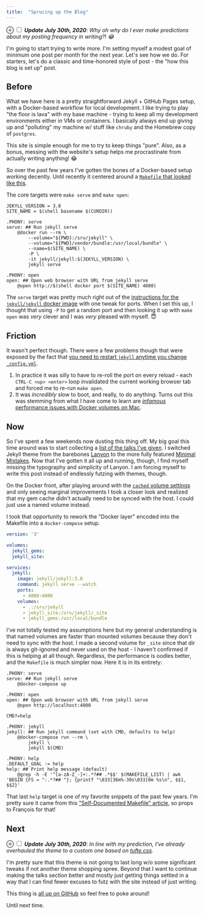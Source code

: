 ```yaml
---
title:  "Sprucing up the Blog"
---
```


<label for="mn-update-prediction" class="margin-toggle">&#8853;</label>
<input type="checkbox" id="mn-update-prediction" class="margin-toggle"/>
<span class="marginnote">
_**Update July 30th, 2020**:
  Why oh why do I ever make predictions about my posting frequency in writing?! :joy:_
</span>


I'm going to start trying to write more. I'm setting myself a modest goal of
minimum one post per month for the next year. Let's see how we do. For
starters, let's do a classic and time-honored style of post - the "how this
blog is set up" post.

## Before

What we have here is a pretty straightforward Jekyll + GitHub Pages setup, with
a Docker-based workflow for local development. I like trying to play "the floor
is lava" with my base machine - trying to keep all my development environments
either in VMs or containers. I basically always end up giving up and
"polluting" my machine w/ stuff like `chruby` and the Homebrew copy of
`postgres`.

This site is simple enough for me to try to keep things "pure". Also, as a
bonus, messing with the website's setup helps me procrastinate from actually
writing anything! :joy:

So over the past few years I've gotten the bones of a Docker-based setup working
decently. Until recently it centered around a [`Makefile` that looked like
this](https://github.com/phinze/phinze.github.io/blob/240120aa9d71477275513ffcbd4b52f7a02953ea/Makefile).

The core targets were `make serve` and `make open`:

```make
JEKYLL_VERSION = 3.8
SITE_NAME = $(shell basename $(CURDIR))

.PHONY: serve
serve: ## Run jekyll serve
	@docker run --rm \
		--volume="${PWD}:/srv/jekyll" \
		--volume="${PWD}/vendor/bundle:/usr/local/bundle" \
		--name=$(SITE_NAME) \
		-P \
		-it jekyll/jekyll:$(JEKYLL_VERSION) \
		jekyll serve

.PHONY: open
open: ## Open web browser with URL from jekyll serve
	@open http://$(shell docker port $(SITE_NAME) 4000)
```

The `serve` target was pretty much right out of the [instructions for the
`jekyll/jekyll` docker
image](https://github.com/envygeeks/jekyll-docker#caching) with one tweak for
ports.
When I set this up, I thought that using `-P` to get a random port and then
looking it up with `make open` was _very_ clever and I was _very_ pleased with
myself. :innocent:

## Friction

It wasn't perfect though. There were a few problems though that were exposed by
the fact that [you need to restart `jekyll` anytime you change
`_config.yml`](https://github.com/jekyll/jekyll/issues/2302).

1. In practice it was silly to have to re-roll the port on every reload - each
   `CTRL-C <up> <enter>` loop invalidated the current working browser tab and
   forced me to re-run `make open`.
2. It was _incredibly_ slow to boot, and really, to do anything. Turns out this was
   stemming from what I have come to learn are [_infamous_ performance issues
   with Docker volumes on
   Mac](https://docs.docker.com/docker-for-mac/osxfs/#performance-issues-solutions-and-roadmap).

## Now

So I've spent a few weekends now dusting this thing off. My big goal this time
around was to start collecting a [list of the talks I've given](/talks). I
switched Jekyll theme from the barebones [Lanyon](https://lanyon.getpoole.com/)
to the more fully featured [Minimal
Mistakes](https://mmistakes.github.io/minimal-mistakes/). Now that I've gotten
it all up and running, though, I find myself missing the typography and
simplicity of Lanyon. I am forcing myself to write this post instead of
endlessly futzing with themes, though.

On the Docker front, after playing around with the [`cached` volume
settings](https://docs.docker.com/docker-for-mac/osxfs-caching/) and only
seeing marginal improvements I took a closer look and realized that my gem
cache didn't actually need to be synced with the host. I could just use a named
volume instead.

I took that opportunity to rework the "Docker layer" encoded into the Makefile
into a `docker-compose` setup.

```yaml
version: '3'

volumes:
  jekyll_gems:
  jekyll_site:

services:
  jekyll:
    image: jekyll/jekyll:3.8
    command: jekyll serve --watch
    ports:
      - 4000:4000
    volumes:
      - .:/srv/jekyll
      - jekyll_site:/srv/jekyll/_site
      - jekyll_gems:/usr/local/bundle
```

I've not totally tested my assumptions here but my general understanding is
that named volumes are faster than mounted volumes because they don't need to
sync with the host. I made a second volume for `_site` since that dir is always
git-ignored and never used on the host - I haven't confirmed if this is helping
at all though. Regardless, the performance is oodles better, and the `Makefile`
is much simpler now. Here it is in its entirety:

```make
.PHONY: serve
serve: ## Run jekyll serve
	@docker-compose up

.PHONY: open
open: ## Open web browser with URL from jekyll serve
	@open http://localhost:4000

CMD?=help

.PHONY: jekyll
jekyll: ## Run jekyll command (set with CMD, defaults to help)
	@docker-compose run --rm \
		jekyll \
		jekyll $(CMD)

.PHONY: help
.DEFAULT_GOAL := help
help: ## Print help message (default)
	@grep -h -E '^[a-zA-Z_-]+:.*?## .*$$' $(MAKEFILE_LIST) | awk 'BEGIN {FS = ":.*?## "}; {printf "\033[36m%-30s\033[0m %s\n", $$1, $$2}'
```

That last `help` target is one of my favorite snippets of the past few years.
I'm pretty sure it came from this ["Self-Documented Makefile"
article](https://marmelab.com/blog/2016/02/29/auto-documented-makefile.html),
so props to François for that!

## Next

<label for="mn-update-theme" class="margin-toggle">&#8853;</label>
<input type="checkbox" id="mn-update-theme" class="margin-toggle"/>
<span class="marginnote">
_**Update July 30th, 2020**:
  In line with my prediction, I've already overhauled the theme to a custom one based on [tufte.css](https://edwardtufte.github.io/tufte-css/)._
</span>

I'm pretty sure that this theme is not going to last long w/o some significant
tweaks if not another theme shopping spree. Beyond that I want to continue
making the talks section better and mostly just getting things settled in a way
that I can find fewer excuses to futz with the site instead of just writing.

This thing is [all up on GitHub](https://github.com/phinze/phinze.github.io/)
so feel free to poke around!

Until next time.

